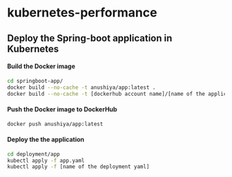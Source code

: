 # kubernetes-performance

## Deploy the Spring-boot application in Kubernetes

#### Build the Docker image
```bash
cd springboot-app/
docker build --no-cache -t anushiya/app:latest .
docker build --no-cache -t [dockerhub account name]/[name of the application]:[version number]
```

#### Push the Docker image to DockerHub
```bash
docker push anushiya/app:latest
```

#### Deploy the the application
```bash
cd deployment/app
kubectl apply -f app.yaml
kubectl apply -f [name of the deployment yaml]
```

